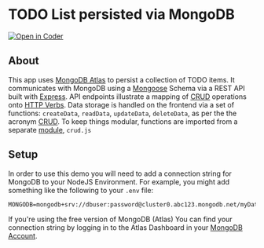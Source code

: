 # TODO List persisted via MongoDB
[![Open in Coder](https://ixdcoder.com/open-in-coder.svg)](https://ixdcoder.com/templates/Node/workspace?name=TODO-Mongo&mode=auto&param.git_repo=https://bender.sheridanc.on.ca/system-design/todo-mongo&param.code_template=custom)

## About
This app uses [MongoDB Atlas](https://www.mongodb.com/cloud/atlas/) to persist a collection of TODO items. It communicates with MongoDB using a [Mongoose](https://mongoosejs.com/) Schema via a REST API built with [Express](https://expressjs.com/). API endpoints illustrate a mapping of [CRUD](https://www.mongodb.com/docs/manual/crud/) operations onto [HTTP Verbs](https://developer.mozilla.org/en-US/docs/Web/HTTP/Methods). Data storage is handled on the frontend via a set of functions: `createData`, `readData`, `updateData`, `deleteData`, as per the the acronym [CRUD](https://developer.mozilla.org/en-US/docs/Glossary/CRUD). To keep things modular, functions are imported from a separate [module](https://developer.mozilla.org/en-US/docs/Web/JavaScript/Guide/Modules), `crud.js`

## Setup
In order to use this demo you will need to add a connection string for MongoDB to your NodeJS Environment. For example, you might add something like the following to your `.env` file:
```
MONGODB=mongodb+srv://dbuser:password@cluster0.abc123.mongodb.net/myDatabase
```
If you're using the free version of MongoDB (Atlas) You can find your connection string by logging in to the Atlas Dashboard in your [MongoDB Account](https://account.mongodb.com/account/login). 